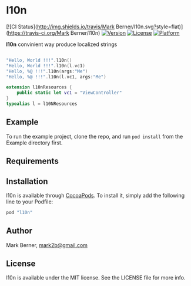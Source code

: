 # l10n

[![CI Status](http://img.shields.io/travis/Mark Berner/l10n.svg?style=flat)](https://travis-ci.org/Mark Berner/l10n)
[![Version](https://img.shields.io/cocoapods/v/l10n.svg?style=flat)](http://cocoapods.org/pods/l10n)
[![License](https://img.shields.io/cocoapods/l/l10n.svg?style=flat)](http://cocoapods.org/pods/l10n)
[![Platform](https://img.shields.io/cocoapods/p/l10n.svg?style=flat)](http://cocoapods.org/pods/l10n)

**l10n** convinient way produce localized strings
```swift

"Hello, World !!!".l10n()
"Hello, World !!!".l10n(l.vc1)
"Hello, %@ !!!".l10n(args:"Me")
"Hello, %@ !!!".l10n(l.vc1, args:"Me")

extension l10nResources {
    public static let vc1 = "ViewController"
}
typealias l = l10NResources

```
## Example

To run the example project, clone the repo, and run `pod install` from the Example directory first.

## Requirements

## Installation

l10n is available through [CocoaPods](http://cocoapods.org). To install
it, simply add the following line to your Podfile:

```ruby
pod "l10n"
```

## Author

Mark Berner, mark2b@gmail.com

## License

l10n is available under the MIT license. See the LICENSE file for more info.
